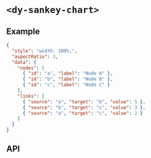 # `<dy-sankey-chart>`

## Example

<gbp-example name="dy-sankey-chart" src="https://esm.sh/duoyun-ui/elements/sankey-chart">

```json
{
  "style": "width: 100%;",
  "aspectRatio": 3,
  "data": {
    "nodes": [
      { "id": "a", "label": "Node A" },
      { "id": "b", "label": "Node B" },
      { "id": "c", "label": "Node C" }
    ],
    "links": [
      { "source": "a", "target": "b", "value": 5 },
      { "source": "b", "target": "c", "value": 3 },
      { "source": "a", "target": "c", "value": 2 }
    ]
  }
}
```

</gbp-example>

## API

<gbp-api src="/src/elements/sankey-chart.ts"></gbp-api>
